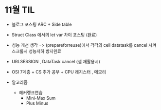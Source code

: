 # 11월 TIL
* 블로그 포스팅 ARC + Side table
* Struct Class 에서의 let var 차이 포스팅 (완료)
* 성능 개선 생각 => (prepareforreuse)에서 각각의 cell datatask를 cancel 시켜 스크롤시 성능저하 방지완료
* URLSESSION , DataTask cancel (셀 재활용시)
* OSI 7계층 + CS 추가 공부 + CPU 레지스터 , 메모리





* 알고리즘
  * 해커랭크연습
    * Mini-Max Sum
    * Plus Minus